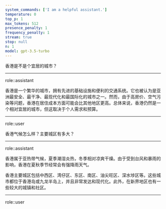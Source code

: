 ```yaml
---
system_commands: ['I am a helpful assistant.']
temperature: 0
top_p: 1
max_tokens: 512
presence_penalty: 1
frequency_penalty: 1
stream: true
stop: null
n: 1
model: gpt-3.5-turbo
---
```


香港是不是个宜居的城市？

<hr class="__chatgpt_plugin">

role::assistant

香港是一个繁华的城市，拥有先进的基础设施和便利的交通系统。它也被认为是亚洲最安全、最干净、最现代化和最国际化的城市之一。然而，由于高房价、空气污染等问题，香港在居住成本方面可能会比其他地区更高。总体来说，香港仍然是一个相对宜居的城市，但这取决于个人需求和预算。

<hr class="__chatgpt_plugin">

role::user

香港气候怎么样？主要城区有多大？

<hr class="__chatgpt_plugin">

role::assistant

香港属于亚热带气候，夏季潮湿炎热，冬季相对凉爽干燥。由于受到台风和暴雨的影响，香港在夏秋季节经常会有强降雨天气。

香港主要城区包括中西区、湾仔区、东区、南区、油尖旺区、深水埗区等。这些城市都位于香港岛或九龙半岛上，并且非常发达和现代化。此外，在新界地区也有一些较大的城镇和社区。

<hr class="__chatgpt_plugin">

role::user

